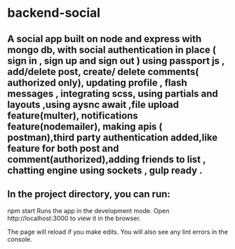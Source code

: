 # backend-social

## A social app built on  node and express with mongo db, with social authentication in place ( sign in , sign up and sign out ) using passport js , add/delete post, create/ delete comments( authorized only), updating profile , flash messages , integrating scss, using partials and layouts ,using aysnc await ,file upload feature(multer), notifications feature(nodemailer), making apis ( postman),third party authentication added,like feature for both post and comment(authorized),adding friends to list , chatting engine using sockets , gulp ready .

## In the project directory, you can run:

npm start
Runs the app in the development mode.
Open http://localhost:3000 to view it in the browser.

The page will reload if you make edits.
You will also see any lint errors in the console.
